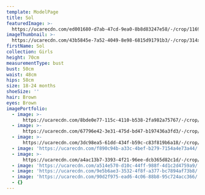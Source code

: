 ```yaml
---
template: ModelPage
title: Sol
featuredImage: >-
  https://ucarecdn.com/ed001680-d7ab-47cd-9ea0-8b8d83247e58/-/crop/1169x557/0,117/-/preview/
imageThumbnail: >-
  https://ucarecdn.com/43b5845e-7a52-4049-8e98-6815d91791b3/-/crop/314x467/463,245/-/preview/
firstName: Sol
collection: Girls
height: 70cm
measurementType: bust
bust: 50cm
waist: 48cm
hips: 58cm
size: 18-24 months
shoeSize: ''
hair: Brown
eyes: Brown
imagePortfolio:
  - image: >-
      https://ucarecdn.com/8bde0e77-115c-4110-b538-2fa982a75767/-/crop/987x1420/90,148/-/preview/
  - image: >-
      https://ucarecdn.com/67796e42-3e31-475d-bd47-b197436a3fd3/-/crop/1098x1445/24,194/-/preview/
  - image: >-
      https://ucarecdn.com/3dc98ea5-61dd-434f-b59c-c83f819b6a18/-/crop/1744x2134/0,158/-/preview/
  - image: 'https://ucarecdn.com/f890c94b-a33c-4bef-b279-7154a4e73a44/'
  - image: >-
      https://ucarecdn.com/a4ac13b7-3393-4f21-96ee-dcb365d82c1d/-/crop/941x1258/119,315/-/preview/
  - image: 'https://ucarecdn.com/a514e570-d10c-44ff-988f-4d1c2d4759a9/'
  - image: 'https://ucarecdn.com/9e5b6ae3-3532-4f8f-a377-bc7894af73b8/'
  - image: 'https://ucarecdn.com/90d2f975-ead6-4c06-88b8-95c724acc366/'
  - {}
---
```


